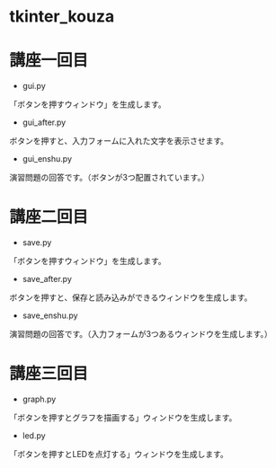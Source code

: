 # tkinter_kouza

# 講座一回目
+ gui.py

「ボタンを押すウィンドウ」を生成します。

+ gui_after.py

ボタンを押すと、入力フォームに入れた文字を表示させます。

+ gui_enshu.py

演習問題の回答です。（ボタンが3つ配置されています。）

# 講座二回目
+ save.py

「ボタンを押すウィンドウ」を生成します。

+ save_after.py

ボタンを押すと、保存と読み込みができるウィンドウを生成します。

+ save_enshu.py

演習問題の回答です。（入力フォームが3つあるウィンドウを生成します。）

# 講座三回目
+ graph.py

「ボタンを押すとグラフを描画する」ウィンドウを生成します。

+ led.py

「ボタンを押すとLEDを点灯する」ウィンドウを生成します。

